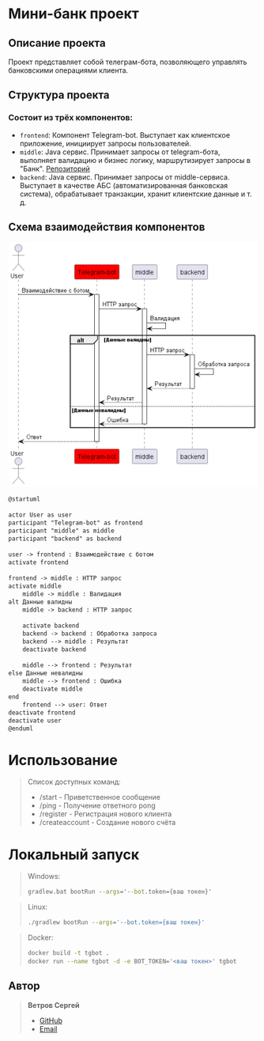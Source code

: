 # Мини-банк проект

## Описание проекта
Проект представляет собой телеграм-бота, позволяющего управлять банковскими операциями клиента.

## Структура проекта
### Состоит из трёх компонентов:
- `frontend`: Компонент Telegram-bot. Выступает как клиентское приложение, инициирует запросы пользователей.
- `middle`: Java сервис. Принимает запросы от telegram-бота, выполняет валидацию и бизнес логику, маршрутизирует запросы в "Банк". [Репозиторий](https://github.com/gpb-it-factory/vetrov-middle-service)
- `backend`: Java сервис. Принимает запросы от middle-сервиса. Выступает в качестве АБС (автоматизированная банковская система), обрабатывает транзакции, хранит клиентские данные и т. д.

## Схема взаимодействия компонентов
<img src="img/scheme.png" alt="Схема взаимодействия компонентов">

```plantuml
@startuml

actor User as user
participant "Telegram-bot" as frontend
participant "middle" as middle
participant "backend" as backend

user -> frontend : Взаимодействие с ботом
activate frontend

frontend -> middle : HTTP запрос
activate middle
    middle -> middle : Валидация
alt Данные валидны
    middle -> backend : HTTP запрос

    activate backend
    backend -> backend : Обработка запроса 
    backend --> middle : Результат
    deactivate backend
    
    middle --> frontend : Результат
else Данные невалидны
    middle --> frontend : Ошибка
    deactivate middle
end
    frontend --> user: Ответ
deactivate frontend
deactivate user
@enduml
```

# Использование
>Список доступных команд:
>- /start - Приветственное сообщение
>- /ping - Получение ответного pong 
>- /register - Регистрация нового клиента
>- /createaccount - Создание нового счёта

# Локальный запуск
>Windows:
>```cmd
>gradlew.bat bootRun --args='--bot.token={ваш токен}'
>```

>Linux:
>```bash
>./gradlew bootRun --args='--bot.token={ваш токен}'
>```

>Docker:
>```bash
>docker build -t tgbot .
>docker run --name tgbot -d -e BOT_TOKEN='<ваш токен>' tgbot
>```

## Автор
>**Ветров Сергей**
>- [GitHub](https://github.com/omon4412)
>- [Email](mailto:vetrov241201@yandex.ru)